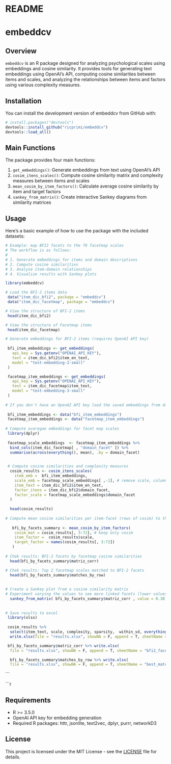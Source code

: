 # README


# embeddcv

## Overview

`embeddcv` is an R package designed for analyzing psychological scales
using embeddings and cosine similarity. It provides tools for generating
text embeddings using OpenAI’s API, computing cosine similarities
between items and scales, and analyzing the relationships between items
and factors using various complexity measures.

## Installation

You can install the development version of embeddcv from GitHub with:

``` r
# install.packages("devtools")
devtools::install_github("ricprimi/embeddcv")
devtools::load_all()
```

## Main Functions

The package provides four main functions:

1.  `get_embeddings()`: Generate embeddings from text using OpenAI’s API
2.  `cosim_itens_scales()`: Compute cosine similarity matrix and
    complexity measures between items and scales
3.  `mean_cosim_by_item_factors()`: Calculate average cosine similarity
    by item and target factors
4.  `sankey_from_matrix()`: Create interactive Sankey diagrams from
    similarity matrices

## Usage

Here’s a basic example of how to use the package with the included
datasets:

``` r
# Example: map BFI2 facets to the 70 facetmap scales 
# The workflow is as follows:
#
# 1. Generate embeddings for items and domain descriptions
# 2. Compute cosine similarities 
# 3. Analyze item-domain relationships
# 4. Visualize results with Sankey plots

library(embeddcv)

# Load the BFI-2 items data
 data("item_dic_bfi2", package = "embeddcv")
 data("item_dic_facetmap", package = "embeddcv")

# View the structure of BFI-2 items
 head(item_dic_bfi2)

# View the structure of Facetmap items
 head(item_dic_facetmap)

# Generate embeddings for BFI-2 items (requires OpenAI API key)
 
 bfi_item_embeddings <- get_embeddings(
   api_key = Sys.getenv("OPENAI_API_KEY"),
   text = item_dic_bfi2$item_en_text,
   model = "text-embedding-3-small"
 )

 facetmap_item_embeddings <- get_embeddings(
   api_key = Sys.getenv("OPENAI_API_KEY"),
   text = item_dic_facetmap$item_text,
   model = "text-embedding-3-small"
 )
 
# If you don't have an OpenAI API key load the saved embeddings from data()
 
 bfi_item_embeddings <- data("bfi_item_embeddings")
 facetmap_item_embeddings <- data("facetmap_item_embeddings")
 
# Compute avaregae embeddings for facet map scales
 library(dplyr)
 
 facetmap_scale_embeddings  <- facetmap_item_embeddings %>% 
  bind_cols(item_dic_facetmap[ , "domain_facet" ]) %>% 
  summarise(across(everything(), mean), .by = domain_facet)
 

 # Compute cosine similarities and complexity measures
  cosim_results <- cosim_itens_scales(
    item_emb =  bfi_item_embeddings,
    scale_emb = facetmap_scale_embeddings[ ,-1], # remove scale, column keep only embeddings
    item_text = item_dic_bfi2$item_en_text,
    factor_itens = item_dic_bfi2$domain_facet,
    factor_scale = facetmap_scale_embeddings$domain_facet
  )
 
  head(cosim_results)
  
# Compute mean cosine similarities per item-facet (rows of cosim) to the facetmap scales (columns of cosim )
  
   bfi_by_facets_summary <- mean_cosim_by_item_factors(
    cosim_mat = cosim_results[, 3:72], # keep only cosim
    item_factor =  cosim_results$scale,
    target_factor = names(cosim_results[, 3:72])
   )
  
# Chek results: BFI-2 facets by facetmap cosine similarities
  head(bfi_by_facets_summary$matriz_corr) 

# Chek results: Top 2 facetmap scales matched to BFI-2 facets  
  head(bfi_by_facets_summary$matches_by_row) 
 
   
# Create a Sankey plot from a cosine similarity matrix 
# Experiment varying the values to see more linked facets (lower values) or less (higher values)
  sankey_from_matrix( bfi_by_facets_summary$matriz_corr , value = 0.38)
  
  
# Save results to excel
 library(xlsx)
 
 cosim_results %>% 
  select(item_text, scale, complexity, sparsity,  within_sd, everything())  %>% 
  write.xlsx(file = "results.xlsx", showNA = F, append = T, sheetName = "cosim_mat")

 bfi_by_facets_summary$matriz_corr %>% write.xlsx(
  file = "results.xlsx", showNA = F, append = T, sheetName = "bfi2_facets_by_facemap")

  bfi_by_facets_summary$matches_by_row %>% write.xlsx(
  file = "results.xlsx", showNA = F, append = T, sheetName = "best_matches_aspects")
```

\`\`\`

\`\`\`r

## Requirements

- R \>= 3.5.0
- OpenAI API key for embedding generation
- Required R packages: httr, jsonlite, text2vec, dplyr, purrr, networkD3

## License

This project is licensed under the MIT License - see the
[LICENSE](LICENSE) file for details.
